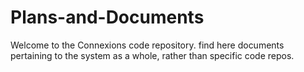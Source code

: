 # Plans-and-Documents
Welcome to the Connexions code repository. find here documents pertaining to
the system as a whole, rather than specific code repos.
